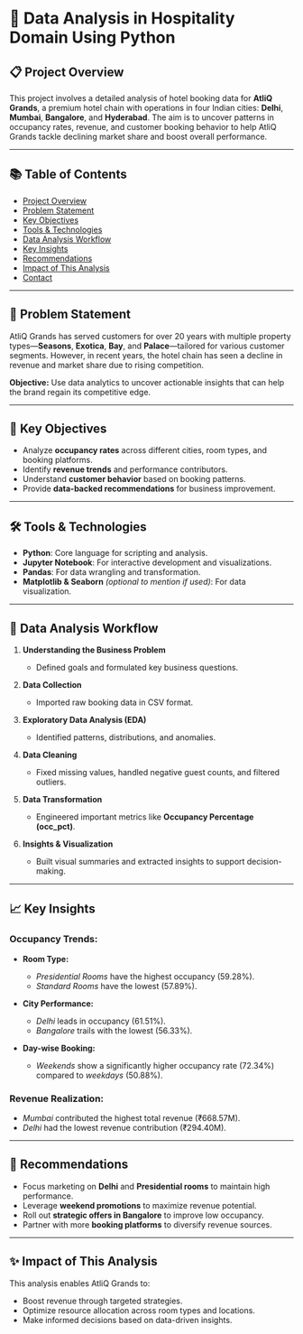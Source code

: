 # 🏨 Data Analysis in Hospitality Domain Using Python

## 📋 Project Overview

This project involves a detailed analysis of hotel booking data for **AtliQ Grands**, a premium hotel chain with operations in four Indian cities: **Delhi**, **Mumbai**, **Bangalore**, and **Hyderabad**. The aim is to uncover patterns in occupancy rates, revenue, and customer booking behavior to help AtliQ Grands tackle declining market share and boost overall performance.

---

## 📚 Table of Contents

* [Project Overview](#project-overview)
* [Problem Statement](#problem-statement)
* [Key Objectives](#key-objectives)
* [Tools & Technologies](#tools--technologies)
* [Data Analysis Workflow](#data-analysis-workflow)
* [Key Insights](#key-insights)
* [Recommendations](#recommendations)
* [Impact of This Analysis](#impact-of-this-analysis)
* [Contact](#contact)

---

## 🏨 Problem Statement

AtliQ Grands has served customers for over 20 years with multiple property types—**Seasons**, **Exotica**, **Bay**, and **Palace**—tailored for various customer segments. However, in recent years, the hotel chain has seen a decline in revenue and market share due to rising competition.

**Objective:** Use data analytics to uncover actionable insights that can help the brand regain its competitive edge.

---

## 🚀 Key Objectives

* Analyze **occupancy rates** across different cities, room types, and booking platforms.
* Identify **revenue trends** and performance contributors.
* Understand **customer behavior** based on booking patterns.
* Provide **data-backed recommendations** for business improvement.

---

## 🛠️ Tools & Technologies

* **Python**: Core language for scripting and analysis.
* **Jupyter Notebook**: For interactive development and visualizations.
* **Pandas**: For data wrangling and transformation.
* **Matplotlib & Seaborn** *(optional to mention if used)*: For data visualization.

---

## 🔄 Data Analysis Workflow

1. **Understanding the Business Problem**

   * Defined goals and formulated key business questions.

2. **Data Collection**

   * Imported raw booking data in CSV format.

3. **Exploratory Data Analysis (EDA)**

   * Identified patterns, distributions, and anomalies.

4. **Data Cleaning**

   * Fixed missing values, handled negative guest counts, and filtered outliers.

5. **Data Transformation**

   * Engineered important metrics like **Occupancy Percentage (occ\_pct)**.

6. **Insights & Visualization**

   * Built visual summaries and extracted insights to support decision-making.

---

## 📈 Key Insights

### Occupancy Trends:

* **Room Type:**

  * *Presidential Rooms* have the highest occupancy (59.28%).
  * *Standard Rooms* have the lowest (57.89%).

* **City Performance:**

  * *Delhi* leads in occupancy (61.51%).
  * *Bangalore* trails with the lowest (56.33%).

* **Day-wise Booking:**

  * *Weekends* show a significantly higher occupancy rate (72.34%) compared to *weekdays* (50.88%).

### Revenue Realization:

* *Mumbai* contributed the highest total revenue (₹668.57M).
* *Delhi* had the lowest revenue contribution (₹294.40M).

---

## 📑 Recommendations

* Focus marketing on **Delhi** and **Presidential rooms** to maintain high performance.
* Leverage **weekend promotions** to maximize revenue potential.
* Roll out **strategic offers in Bangalore** to improve low occupancy.
* Partner with more **booking platforms** to diversify revenue sources.

---

## ✨ Impact of This Analysis

This analysis enables AtliQ Grands to:

* Boost revenue through targeted strategies.
* Optimize resource allocation across room types and locations.
* Make informed decisions based on data-driven insights.


